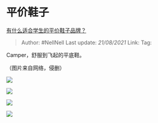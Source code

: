 # 平价鞋子
[有什么适合学生的平价鞋子品牌？](https://www.zhihu.com/question/265529851/answer/1383165277)

> Author: #NellNell
> Last update: *21/08/2021*
> Link:
> Tag:

Camper，舒服到飞起的平底鞋。

（图片来自网络，侵删）

![](https://pic1.zhimg.com/50/v2-cdce9ff74e1c40ec91d14ebdc1432eb5_720w.jpg?source=c8b7c179)

![](https://pic1.zhimg.com/80/v2-cdce9ff74e1c40ec91d14ebdc1432eb5_720w.jpg?source=c8b7c179)

![](https://pic2.zhimg.com/50/v2-3bc48066864dde6f0148fb940f89300f_720w.jpg?source=c8b7c179)

![](https://pic2.zhimg.com/80/v2-3bc48066864dde6f0148fb940f89300f_720w.jpg?source=c8b7c179)
